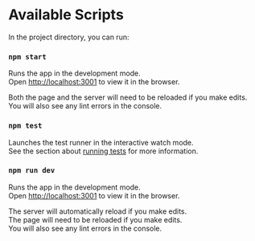 # Available Scripts

In the project directory, you can run:

### `npm start`

Runs the app in the development mode.\
Open [http://localhost:3001](http://localhost:3001) to view it in the browser.

Both the page and the server will need to be reloaded if you make edits.\
You will also see any lint errors in the console.

### `npm test`

Launches the test runner in the interactive watch mode.\
See the section about [running tests](https://facebook.github.io/create-react-app/docs/running-tests) for more information.

### `npm run dev`

Runs the app in the development mode.\
Open [http://localhost:3001](http://localhost:3001) to view it in the browser.

The server will automatically reload if you make edits.\
The page will need to be reloaded if you make edits.\
You will also see any lint errors in the console.
